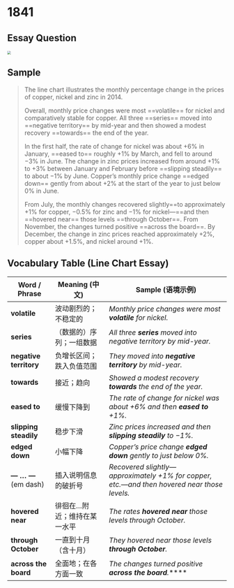 # 1841

## Essay Question

<img src="/Users/qinhao/Code/MdWorkSpace/IELTS Learning/Writing Task/Writing Task1/img/剑桥雅思真题18_4.jpg" style="zoom:50%;" />

## Sample

> The line chart illustrates the monthly percentage change in the prices of copper, nickel and zinc in 2014.
>
> Overall, monthly price changes were most ==volatile== for nickel and comparatively stable for copper. All three ==series== moved into ==negative territory== by mid-year and then showed a modest recovery ==towards== the end of the year.
>
> In the first half, the rate of change for nickel was about +6% in January, ==eased to== roughly +1% by March, and fell to around −3% in June. The change in zinc prices increased from around +1% to +3% between January and February before ==slipping steadily== to about −1% by June. Copper’s monthly price change ==edged down== gently from about +2% at the start of the year to just below 0% in June.
>
> From July, the monthly changes recovered slightly==to approximately +1% for copper, −0.5% for zinc and −1% for nickel—==and then ==hovered near== those levels ==through October==. From November, the changes turned positive ==across the board==. By December, the change in zinc prices reached approximately +2%, copper about +1.5%, and nickel around +1%.

## Vocabulary Table (Line Chart Essay)

| Word / Phrase          | Meaning (中文)              | Sample (语境示例)                                            |
| ---------------------- | --------------------------- | ------------------------------------------------------------ |
| **volatile**           | 波动剧烈的；不稳定的        | *Monthly price changes were most **volatile** for nickel.*   |
| **series**             | （数据的）序列；一组数据    | *All three **series** moved into negative territory by mid-year.* |
| **negative territory** | 负增长区间；跌入负值范围    | *They moved into **negative territory** by mid-year.*        |
| **towards**            | 接近；趋向                  | *Showed a modest recovery **towards** the end of the year.*  |
| **eased to**           | 缓慢下降到                  | *The rate of change for nickel was about +6% and then **eased to** +1%.* |
| **slipping steadily**  | 稳步下滑                    | *Zinc prices increased and then **slipping steadily** to −1%.* |
| **edged down**         | 小幅下降                    | *Copper’s price change **edged down** gently to just below 0%.* |
| **— … —** (em dash)    | 插入说明信息的破折号        | *Recovered slightly—approximately +1% for copper, etc.—and then hovered near those levels.* |
| **hovered near**       | 徘徊在…附近；维持在某一水平 | *The rates **hovered near** those levels through October.*   |
| **through October**    | 一直到十月（含十月）        | *They hovered near those levels **through October**.*        |
| **across the board**   | 全面地；在各方面一致        | *The changes turned positive **across the board**.*****      |